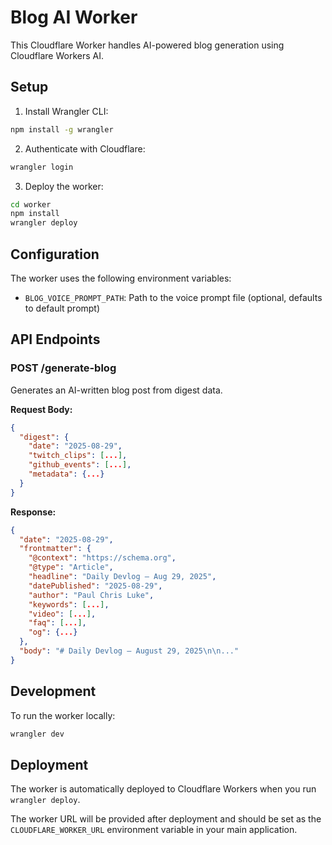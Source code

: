 # Blog AI Worker

This Cloudflare Worker handles AI-powered blog generation using Cloudflare Workers AI.

## Setup

1. Install Wrangler CLI:
```bash
npm install -g wrangler
```

2. Authenticate with Cloudflare:
```bash
wrangler login
```

3. Deploy the worker:
```bash
cd worker
npm install
wrangler deploy
```

## Configuration

The worker uses the following environment variables:

- `BLOG_VOICE_PROMPT_PATH`: Path to the voice prompt file (optional, defaults to default prompt)

## API Endpoints

### POST /generate-blog

Generates an AI-written blog post from digest data.

**Request Body:**
```json
{
  "digest": {
    "date": "2025-08-29",
    "twitch_clips": [...],
    "github_events": [...],
    "metadata": {...}
  }
}
```

**Response:**
```json
{
  "date": "2025-08-29",
  "frontmatter": {
    "@context": "https://schema.org",
    "@type": "Article",
    "headline": "Daily Devlog — Aug 29, 2025",
    "datePublished": "2025-08-29",
    "author": "Paul Chris Luke",
    "keywords": [...],
    "video": [...],
    "faq": [...],
    "og": {...}
  },
  "body": "# Daily Devlog — August 29, 2025\n\n..."
}
```

## Development

To run the worker locally:

```bash
wrangler dev
```

## Deployment

The worker is automatically deployed to Cloudflare Workers when you run `wrangler deploy`.

The worker URL will be provided after deployment and should be set as the `CLOUDFLARE_WORKER_URL` environment variable in your main application.
